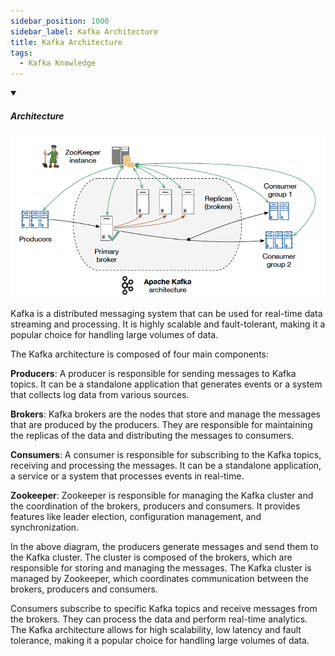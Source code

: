 ```yaml
---
sidebar_position: 1000
sidebar_label: Kafka Architecture
title: Kafka Architecture
tags:
  - Kafka Knowledge
---
```


<!-- https://brandfolder.com/workbench/extract-text-from-image -->
<!-- ![for root](/img/interviews/angular/forroot.png) -->

<details open>
<summary><h5>Architecture</h5></summary>

![Kafka Architecture](/img/interviews/kafka/architecture.png)

Kafka is a distributed messaging system that can be used for real-time data streaming and processing. It is highly scalable and fault-tolerant, making it a popular choice for handling large volumes of data.

The Kafka architecture is composed of four main components:

**Producers**: A producer is responsible for sending messages to Kafka topics. It can be a standalone application that generates events or a system that collects log data from various sources.

**Brokers**: Kafka brokers are the nodes that store and manage the messages that are produced by the producers. They are responsible for maintaining the replicas of the data and distributing the messages to consumers.

**Consumers**: A consumer is responsible for subscribing to the Kafka topics, receiving and processing the messages. It can be a standalone application, a service or a system that processes events in real-time.

**Zookeeper**: Zookeeper is responsible for managing the Kafka cluster and the coordination of the brokers, producers and consumers. It provides features like leader election, configuration management, and synchronization.

In the above diagram, the producers generate messages and send them to the Kafka cluster. The cluster is composed of the brokers, which are responsible for storing and managing the messages. The Kafka cluster is managed by Zookeeper, which coordinates communication between the brokers, producers and consumers.

Consumers subscribe to specific Kafka topics and receive messages from the brokers. They can process the data and perform real-time analytics. The Kafka architecture allows for high scalability, low latency and fault tolerance, making it a popular choice for handling large volumes of data.

</details>
